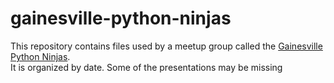 # gainesville-python-ninjas

This repository contains files used by a meetup group called the [Gainesville Python Ninjas](http://www.meetup.com/Gainesville-Python-Ninjas/). <br/>
It is organized by date.
Some of the presentations may be missing
